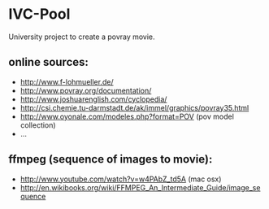 IVC-Pool
========

University project to create a povray movie.

online sources:
---------------
* http://www.f-lohmueller.de/
* http://www.povray.org/documentation/
* http://www.joshuarenglish.com/cyclopedia/
* http://csi.chemie.tu-darmstadt.de/ak/immel/graphics/povray35.html
* http://www.oyonale.com/modeles.php?format=POV (pov model collection)
* ...

ffmpeg (sequence of images to movie):
-------------------------------------
* http://www.youtube.com/watch?v=w4PAbZ_td5A  (mac osx)
* http://en.wikibooks.org/wiki/FFMPEG_An_Intermediate_Guide/image_sequence

